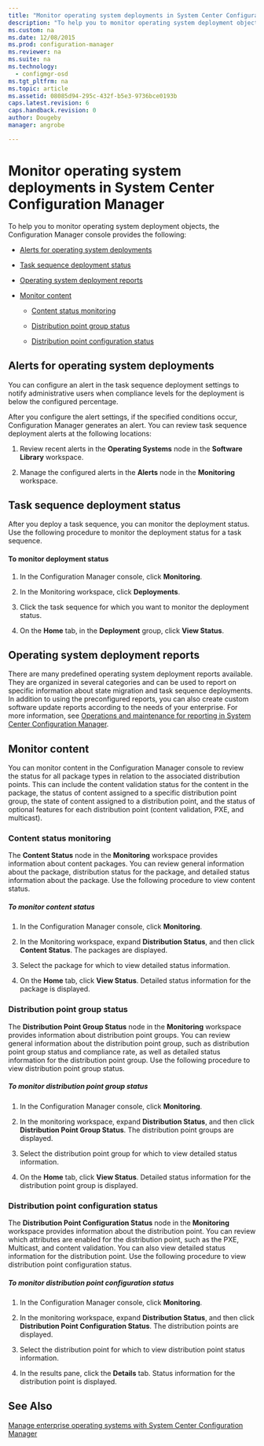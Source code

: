 ```yaml
---
title: "Monitor operating system deployments in System Center Configuration Manager"
description: "To help you to monitor operating system deployment objects, the Configuration Manager console provides alerts, reports, and various status indicators."
ms.custom: na
ms.date: 12/08/2015
ms.prod: configuration-manager
ms.reviewer: na
ms.suite: na
ms.technology:
  - configmgr-osd
ms.tgt_pltfrm: na
ms.topic: article
ms.assetid: 08085d94-295c-432f-b5e3-9736bce0193b
caps.latest.revision: 6
caps.handback.revision: 0
author: Dougebymanager: angrobe

---
```

# Monitor operating system deployments in System Center Configuration Manager
To help you to monitor operating system deployment objects, the Configuration Manager console provides the following:  

-   [Alerts for operating system deployments](#BKMK_OSDAlerts)  

-   [Task sequence deployment status](#BKMK_TSDeployStatus)  

-   [Operating system deployment reports](#BKMK_TSReports)  

-   [Monitor content](#BKMK_MonitorContent)  

    -   [Content status monitoring](#BKMK_ContentStatus)  

    -   [Distribution point group status](#BKMK_DPGroupStatus)  

    -   [Distribution point configuration status](#BKMK_DPConfigStatus)  

##  <a name="BKMK_OSDAlerts"></a> Alerts for operating system deployments  
 You can configure an alert in the task sequence  deployment settings to notify administrative users when compliance levels for the  deployment is below the configured percentage.  

 After you configure the alert settings, if the specified conditions occur, Configuration Manager generates an alert. You can review task sequence deployment alerts at the following locations:  

1.  Review recent alerts in the **Operating Systems** node in the **Software Library** workspace.  

2.  Manage the configured alerts in the **Alerts** node in the **Monitoring** workspace.  

##  <a name="BKMK_TSDeployStatus"></a> Task sequence deployment status  
 After you deploy a task sequence, you can monitor the deployment status. Use the following procedure to monitor the deployment status for a task sequence.  

#### To monitor deployment status  

1.  In the Configuration Manager console, click **Monitoring**.  

2.  In the Monitoring workspace, click **Deployments**.  

3.  Click the task sequence  for which you want to monitor the deployment status.  

4.  On the **Home** tab, in the **Deployment** group, click **View Status**.  

##  <a name="BKMK_TSReports"></a> Operating system deployment reports  
 There are many predefined operating system deployment reports available. They are organized in several categories and can be used to report on specific information about state migration and task sequence deployments. In addition to using the preconfigured reports, you can also create custom software update reports according to the needs of your enterprise. For more information, see [Operations and maintenance for reporting in System Center Configuration Manager](../../core/servers/manage/operations-and-maintenance-for-reporting.md).  

##  <a name="BKMK_MonitorContent"></a> Monitor content  
 You can monitor content in the Configuration Manager console to review the status for all package types in relation to the associated distribution points. This can include the content validation status for the content in the package, the status of content assigned to a specific distribution point group, the state of content assigned to a distribution point, and the status of optional features for each distribution point (content validation, PXE, and multicast).  

###  <a name="BKMK_ContentStatus"></a> Content status monitoring  
 The **Content Status** node in the **Monitoring** workspace provides information about content packages. You can review general information about the package, distribution status for the package, and detailed status information about the package. Use the following procedure to view content status.  

##### To monitor content status  

1.  In the Configuration Manager console, click **Monitoring**.  

2.  In the Monitoring workspace, expand **Distribution Status**, and then click **Content Status**. The packages are displayed.  

3.  Select the package for which to view detailed status information.  

4.  On the **Home** tab, click **View Status**. Detailed status information for the package is displayed.  

###  <a name="BKMK_DPGroupStatus"></a> Distribution point group status  
 The **Distribution Point Group Status** node in the **Monitoring** workspace provides information about distribution point groups. You can review general information about the distribution point group, such as distribution point group status and compliance rate, as well as detailed status information for the distribution point group. Use the following procedure to view distribution point group status.  

##### To monitor distribution point group status  

1.  In the Configuration Manager console, click **Monitoring**.  

2.  In the monitoring workspace, expand **Distribution Status**, and then click **Distribution Point Group Status**. The distribution point groups are displayed.  

3.  Select the distribution point group for which to view detailed status information.  

4.  On the **Home** tab, click **View Status**. Detailed status information for the distribution point group is displayed.  

###  <a name="BKMK_DPConfigStatus"></a> Distribution point configuration status  
 The **Distribution Point Configuration Status** node in the **Monitoring** workspace provides information about the distribution point. You can review which attributes are enabled for the distribution point, such as the PXE, Multicast, and content validation. You can also view detailed status information for the distribution point. Use the following procedure to view distribution point configuration status.  

##### To monitor distribution point configuration status  

1.  In the Configuration Manager console, click **Monitoring**.  

2.  In the monitoring workspace, expand **Distribution Status**, and then click **Distribution Point Configuration Status**. The distribution points are displayed.  

3.  Select the distribution point for which to view distribution point status information.  

4.  In the results pane, click the **Details** tab. Status information for the distribution point is displayed.  

## See Also  
 [Manage enterprise operating systems with System Center Configuration Manager](../Topic/Manage%20enterprise%20operating%20systems%20with%20System%20Center%20Configuration%20Manager.md)

